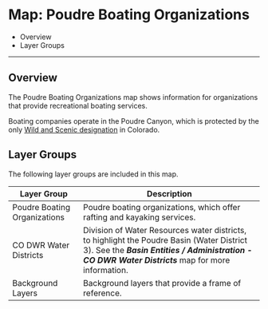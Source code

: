 # Map: Poudre Boating Organizations

* Overview
* Layer Groups

---------

## Overview

The Poudre Boating Organizations map shows information for
organizations that provide recreational boating services.

Boating companies operate in the Poudre Canyon,
which is protected by the only [Wild and Scenic designation](https://www.fs.usda.gov/detail/arp/specialplaces/?cid=stelprdb5150293) in Colorado.

## Layer Groups

The following layer groups are included in this map.

| **Layer Group** | **Description** |
| -- | -- |
| Poudre Boating Organizations | Poudre boating organizations, which offer rafting and kayaking services. |
| CO DWR Water Districts | Division of Water Resources water districts, to highlight the Poudre Basin (Water District 3).  See the ***Basin Entities / Administration - CO DWR Water Districts*** map for more information. |
| Background Layers | Background layers that provide a frame of reference. |
